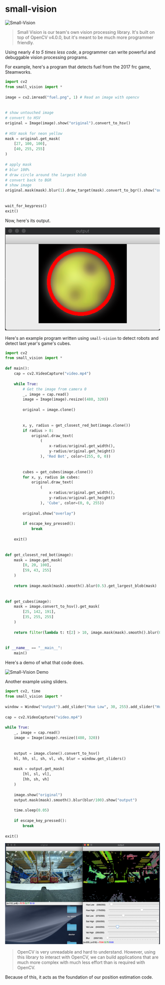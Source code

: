 # small-vision

![Small-Vision](../../small-vision-large.gif)


> Small Vision is our team's own vision processing library. It's built on top of OpenCV v4.0.0, but it's meant to be much more programmer friendly.


Using nearly *4 to 5 times less code*, a programmer can write powerful and debuggable vision processing programs.

For example, here's a program that detects fuel from the 2017 frc game, Steamworks.
```python
import cv2
from small_vision import *

image = cv2.imread("fuel.png", 1) # Read an image with opencv


# show untouched image
# convert to HSV
original = Image(image).show("original").convert_to_hsv()

# HSV mask for neon yellow
mask = original.get_mask(
    [27, 100, 100],
    [40, 255, 255]
)

# apply mask
# blur 100%
# draw circle around the largest blob
# convert back to BGR
# show image
original.mask(mask).blur(1).draw_target(mask).convert_to_bgr().show("output")


wait_for_keypress()
exit()
```

Now, here's its output.

![Fuel](../../small-vision-fuel.png)

Here's an example program written using `small-vision` to detect robots and detect last year's game's cubes.

```python
import cv2
from small_vision import *

def main():
    cap = cv2.VideoCapture("video.mp4")

    while True:
        # Get the image from camera 0
        _, image = cap.read()
        image = Image(image).resize((480, 320))

        original = image.clone()


        x, y, radius = get_closest_red_bot(image.clone())
        if radius > 8:
            original.draw_text(
                (
                    x-radius/original.get_width(),
                    y-radius/original.get_height()
                ), 'Red Bot', color=(255, 0, 0))


        cubes = get_cubes(image.clone())
        for x, y, radius in cubes:
            original.draw_text(
                (
                    x-radius/original.get_width(),
                    y-radius/original.get_height()
                ), 'Cube', color=(0, 0, 255))
        
        original.show("overlay")

        if escape_key_pressed():
            break

    exit()


def get_closest_red_bot(image):
    mask = image.get_mask(
        [0, 20, 100],
        [59, 43, 255]
    )

    return image.mask(mask).smooth().blur(0.5).get_largest_blob(mask)
    

def get_cubes(image):
    mask = image.convert_to_hsv().get_mask(
        [25, 142, 191],
        [35, 255, 255]
    )
    
    return filter(lambda t: t[2] > 10, image.mask(mask).smooth().blur(0.5).convert_to_bgr().get_blobs(mask))


if __name__ == "__main__":
    main()
```

Here's a demo of what that code does.

![Small-Vision Demo](../../small-vision-demo.gif)

Another example using sliders.

```python
import cv2, time
from small_vision import *

window = Window("output").add_slider("Hue Low", 30, 255).add_slider("Hue High", 65, 255).add_slider("Sat Low", 120, 255).add_slider("Sat High", 255, 255).add_slider("Val Low", 100, 255).add_slider("Val High", 255, 255).add_slider("Blur", 0, 100)

cap = cv2.VideoCapture("video.mp4")

while True:
    _, image = cap.read()
    image = Image(image).resize((480, 320))


    output = image.clone().convert_to_hsv()
    hl, hh, sl, sh, vl, vh, blur = window.get_sliders()

    mask = output.get_mask(
        [hl, sl, vl],
        [hh, sh, vh]
    )

    image.show("original")
    output.mask(mask).smooth().blur(blur/100).show("output")

    time.sleep(0.05)

    if escape_key_pressed():
        break

exit()
```

![Small-Vision Demo Sliders](../../small-vision-slider.png)


> OpenCV is very unreadable and hard to understand. However, using this library to interact with OpenCV, we can build applications that are much more complex with much less effort than is required with OpenCV.

Because of this, it acts as the foundation of our position estimation code.